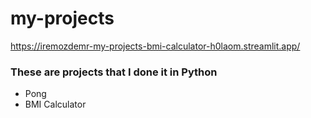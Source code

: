 # my-projects
https://iremozdemr-my-projects-bmi-calculator-h0laom.streamlit.app/

### These are projects that I done it in Python
- Pong
- BMI Calculator